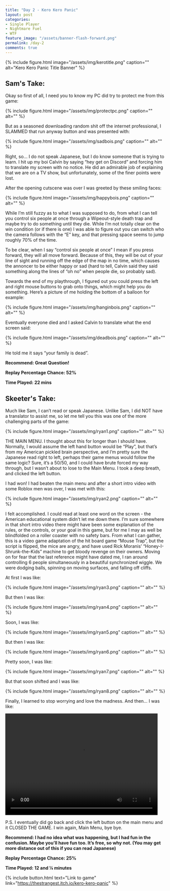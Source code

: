 ```yaml
---
title: "Day 2 - Kero Kero Panic"
layout: post
categories:
- Single Player
- Nightmare Fuel
- WTF
feature_image: "/assets/banner-flash-forward.png"
permalink: /day-2
comments: true
---
```


{% include figure.html image="/assets/img/kerotitle.png" caption="" alt="Kero Kero Panic Title Banner" %}

## Sam's Take:

Okay so first of all, I need you to know my PC did try to protect me from this game:

{% include figure.html image="/assets/img/protectpc.png" caption="" alt="" %}

But as a seasoned downloading random shit off the internet professional, I SLAMMED that run anyway button and was presented with:

{% include figure.html image="/assets/img/sadbois.png" caption="" alt="" %}

Right, so... I do not speak Japanese, but I do know someone that is trying to learn. I hit up my boi Calvin by saying “hey get on Discord” and forcing him to translate my screen with no notice. He did an admirable job of explaining that we are on a TV show, but unfortunately, some of the finer points were lost.

After the opening cutscene was over I was greeted by these smiling faces:

{% include figure.html image="/assets/img/happybois.png" caption="" alt="" %}

While I’m still fuzzy as to what I was supposed to do, from what I can tell you control six people at once through a Wipeout-style death trap and maybe try to do something until they die. While I’m not totally clear on the win condition (or if there is one) I was able to figure out you can switch who the camera follows with the “E” key, and that pressing space seems to jump roughly 70% of the time.

To be clear, when I say “control six people at once” I mean if you press forward, they will all move forward. Because of this, they will be out of your line of sight and running off the edge of the map in no time, which causes the annoncer to be either happy or sad (hard to tell, Calvin said they said something along the lines of  “oh no” when people die, so probably sad).

Towards the end of my playthrough, I figured out you could press the left and right mouse buttons to grab onto things, which might help you do something. Here’s a picture of me holding the bottom of a balloon for example:

{% include figure.html image="/assets/img/hanginbois.png" caption="" alt="" %}

Eventually everyone died and I asked Calvin to translate what the end screen said:

{% include figure.html image="/assets/img/deadbois.png" caption="" alt="" %}

He told me it says “your family is dead”.

**Recommend: Great Question!**

**Replay Percentage Chance: 52%**

**Time Played: 22 mins**

## Skeeter's Take:

Much like Sam, I can’t read or speak Japanese. Unlike Sam, I did NOT have a translator to assist me, so let me tell you this was one of the more challenging parts of the game: 

{% include figure.html image="/assets/img/ryan1.png" caption="" alt="" %}

THE MAIN MENU. I thought about this for longer than I should have. Normally, I would assume the left hand button would be “Play”, but that’s from my American pickled brain perspective, and I’m pretty sure the Japanese read right to left, perhaps their game menus would follow the same logic? Sure, it’s a 50/50, and I could have brute forced my way through, but I wasn’t about to lose to the Main Menu. I took a deep breath, and clicked the left button. 

I had won! I had beaten the main menu and after a short intro video with some Roblox men was over, I was met with this:

{% include figure.html image="/assets/img/ryan2.png" caption="" alt="" %}

I felt accomplished. I could read at least one word on the screen - the American educational system didn’t let me down there. 
I’m sure somewhere in that short intro video there might have been some explanation of the rules, or the controls, or your goal in this game, but for me I may as well be blindfolded on a roller coaster with no safety bars. 
From what I can gather, this is a video game adaptation of the hit board game “Mouse Trap”, but the script is flipped, the mice are angry, and have used Rick Moranis’ “Honey-I-Shrunk-the-Kids” machine to get bloody revenge on their owners.
Moving on for fear that the last reference might have dated me, I ran around controlling 6 people simultaneously in a beautiful synchronized wiggle. We were dodging balls, spinning on moving surfaces, and falling off cliffs. 

At first I was like:

{% include figure.html image="/assets/img/ryan3.png" caption="" alt="" %}

But then I was like:

{% include figure.html image="/assets/img/ryan4.png" caption="" alt="" %}

Soon, I was like:

{% include figure.html image="/assets/img/ryan5.png" caption="" alt="" %}

But then I was like: 

{% include figure.html image="/assets/img/ryan6.png" caption="" alt="" %}

Pretty soon, I was like:

{% include figure.html image="/assets/img/ryan7.png" caption="" alt="" %}

But that soon shifted and I was like:

{% include figure.html image="/assets/img/ryan8.png" caption="" alt="" %}

Finally, I learned to stop worrying and love the madness. 
And then… I was like: 

<video width="480" height="320" controls="controls">
  <source src="/assets/video/ryanvid.mp4" type="video/mp4">
</video>

P.S. I eventually did go back and click the left button on the main menu and it CLOSED THE GAME. I win again, Main Menu, bye bye. 

**Recommend: I had no idea what was happening, but I had fun in the confusion. Maybe you’ll have fun too. It’s free, so why not. (You may get more distance out of this if you can read Japanese)**

**Replay Percentage Chance: 25%**

**Time Played: 12 and ¼ minutes**

{% include button.html text="Link to game" link="https://thestrangest.itch.io/kero-kero-panic" %}